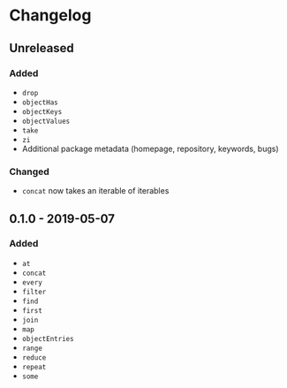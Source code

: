 # Changelog

## Unreleased
### Added
- `drop`
- `objectHas`
- `objectKeys`
- `objectValues`
- `take`
- `zi`
- Additional package metadata (homepage, repository, keywords, bugs)

### Changed
- `concat` now takes an iterable of iterables

## 0.1.0 - 2019-05-07
### Added
- `at`
- `concat`
- `every`
- `filter`
- `find`
- `first`
- `join`
- `map`
- `objectEntries`
- `range`
- `reduce`
- `repeat`
- `some`
